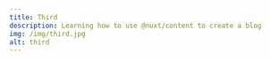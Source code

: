 ```yaml
---
title: Third
description: Learning how to use @nuxt/content to create a blog
img: /img/third.jpg
alt: third
---
```

